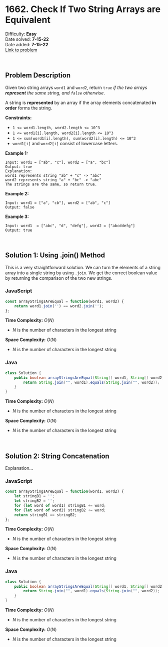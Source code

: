 # 1662. Check If Two String Arrays are Equivalent

Difficulty: **Easy**  
Date solved: **7-15-22**  
Date added: **7-15-22**  
[Link to problem](https://leetcode.com/problems/check-if-two-string-arrays-are-equivalent/)

<br>

## Problem Description

Given two string arrays `word1` and `word2`, return `true` *if the two arrays **represent** the same string, and `false` otherwise*.

A string is **represented** by an array if the array elements concatenated **in order** forms the string.

**Constraints:**

- `1 <= word1.length, word2.length <= 10^3`
- `1 <= word1[i].length, word2[i].length <= 10^3`
- `1 <= sum(word1[i].length), sum(word2[i].length) <= 10^3`
- `word1[i]` and `word2[i]` consist of lowercase letters.

**Example 1:**

```
Input: word1 = ["ab", "c"], word2 = ["a", "bc"]
Output: true
Explanation:
word1 represents string "ab" + "c" -> "abc"
word2 represents string "a" + "bc" -> "abc"
The strings are the same, so return true.
```

**Example 2:**

```
Input: word1 = ["a", "cb"], word2 = ["ab", "c"]
Output: false
```

**Example 3:**

```
Input: word1  = ["abc", "d", "defg"], word2 = ["abcddefg"]
Output: true
```

<br>

## Solution 1: Using .join() Method

This is a very straightforward solution. We can turn the elements of a string array into a single string by using `.join`. We get the correct boolean value by returning the comparison of the two new strings.

### **JavaScript**

```js
const arrayStringsAreEqual = function(word1, word2) {
    return word1.join('') == word2.join('');
};
```

**Time Complexity:** $O(N)$
- $N$ is the number of characters in the longest string

**Space Complexity:** $O(N)$
- $N$ is the number of characters in the longest string

### **Java**

```java
class Solution {
    public boolean arrayStringsAreEqual(String[] word1, String[] word2) {
        return String.join("", word1).equals(String.join("", word2));
    }
}
```

**Time Complexity:** $O(N)$
- $N$ is the number of characters in the longest string

**Space Complexity:** $O(N)$
- $N$ is the number of characters in the longest string

<br>

## Solution 2: String Concatenation

Explanation...

### **JavaScript**

```js
const arrayStringsAreEqual = function(word1, word2) {
    let stringB1 = '';
    let stringB2 = '';
    for (let word of word1) stringB1 += word;
    for (let word of word2) stringB2 += word;
    return stringB1 == stringB2;
};
```

**Time Complexity:** $O(N)$
- $N$ is the number of characters in the longest string

**Space Complexity:** $O(N)$
- $N$ is the number of characters in the longest string

### **Java**

```java
class Solution {
    public boolean arrayStringsAreEqual(String[] word1, String[] word2) {
        return String.join("", word1).equals(String.join("", word2));
    }
}
```

**Time Complexity:** $O(N)$
- $N$ is the number of characters in the longest string

**Space Complexity:** $O(N)$
- $N$ is the number of characters in the longest string